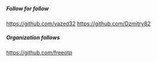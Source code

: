 ##### Follow for follow

https://github.com/yazed32
https://github.com/Dzmitry82

##### Organization follows

https://github.com/freeotp



